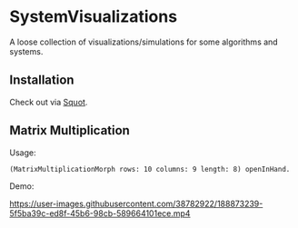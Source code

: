 # SystemVisualizations

A loose collection of visualizations/simulations for some algorithms and systems.

## Installation

Check out via [Squot](https://github.com/hpi-swa/Squot).

## Matrix Multiplication

Usage:

```smalltalk
(MatrixMultiplicationMorph rows: 10 columns: 9 length: 8) openInHand.
```

Demo:

https://user-images.githubusercontent.com/38782922/188873239-5f5ba39c-ed8f-45b6-98cb-589664101ece.mp4
